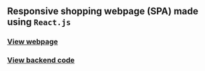 ## Responsive shopping webpage (SPA) made using `React.js`

### [View webpage](https://ema-john-srt.netlify.app/)

### [View backend code](https://github.com/sr-tamim/ema-john-backend)